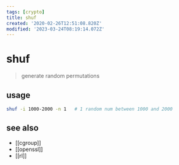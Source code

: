 ```yaml
---
tags: [crypto]
title: shuf
created: '2020-02-26T12:51:08.820Z'
modified: '2023-03-24T08:19:14.072Z'
---
```


# shuf

> generate random permutations

## usage

```sh
shuf -i 1000-2000 -n 1   # 1 random num between 1000 and 2000
```

## see also

- [[cgroup]]
- [[openssl]]
- [[rl]]
